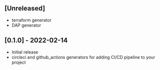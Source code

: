 ## [Unreleased]

- terraform generator
- DAP generator

## [0.1.0] - 2022-02-14

- Initial release
- circleci and github_actions generators for adding CI/CD pipeline to your project
